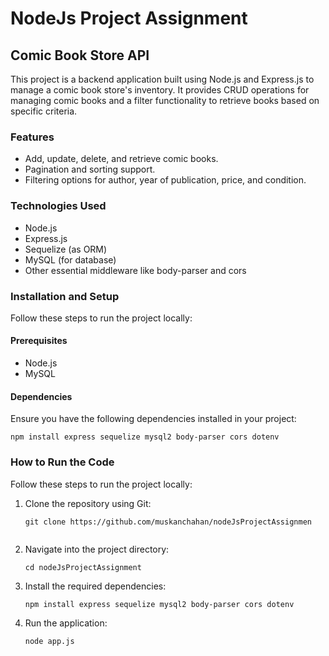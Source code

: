 <h1>NodeJs Project Assignment</h1>

<h2>Comic Book Store API</h2>
<p>This project is a backend application built using Node.js and Express.js to manage a comic book store's inventory. It provides CRUD operations for managing comic books and a filter functionality to retrieve books based on specific criteria.</p>

<h3>Features</h3>
<ul>
    <li>Add, update, delete, and retrieve comic books.</li>
    <li>Pagination and sorting support.</li>
    <li>Filtering options for author, year of publication, price, and condition.</li>
</ul>

<h3>Technologies Used</h3>
<ul>
    <li>Node.js</li>
    <li>Express.js</li>
    <li>Sequelize (as ORM)</li>
    <li>MySQL (for database)</li>
    <li>Other essential middleware like body-parser and cors</li>
</ul>

<h3>Installation and Setup</h3>
<p>Follow these steps to run the project locally:</p>

<h4>Prerequisites</h4>
<ul>
    <li>Node.js</li>
    <li>MySQL</li>
</ul>

<h4>Dependencies</h4>
<p>Ensure you have the following dependencies installed in your project:</p>
<pre><code>npm install express sequelize mysql2 body-parser cors dotenv</code></pre>

<h3>How to Run the Code</h3>
<p>Follow these steps to run the project locally:</p>

<ol>
    <li>
        Clone the repository using Git:
        <pre><code>git clone https://github.com/muskanchahan/nodeJsProjectAssignmen
        </code></pre>
    </li>
    <li>
        Navigate into the project directory:
        <pre><code>cd nodeJsProjectAssignment</code></pre>
    </li>
    <li>
        Install the required dependencies:
        <pre><code>npm install express sequelize mysql2 body-parser cors dotenv</code></pre>
    </li>
    <li>
        Run the application:
        <pre><code>node app.js</code></pre>
    </li>
</ol>


